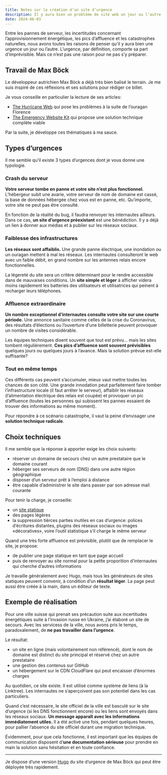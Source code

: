```yaml
---
title: Notes sur la création d’un site d’urgence
description: Il y aura bien un problème de site web un jour ou l’autre. L’urgence ne se prévoit pas, mais il est possible de s’y préparer.
date: 2024-06-03
---
```


Entre les pannes de serveur, les incertitudes concernant l’approvisionnement énergétique, les pics d’affluence et les catastrophes naturelles, nous avons toutes les raisons de penser qu’il y aura bien une urgence un jour ou l’autre. L’urgence, par définition, comporte sa part d’imprévisible. Mais ce n’est pas une raison pour ne pas s’y préparer.

## Travail de Max Böck

Le développeur autrichien Max Böck a déjà très bien balisé le terrain. Je me suis inspiré de ces réflexions et ses solutions pour rédiger ce billet.

Je vous conseille en particulier la lecture de ses articles:

- [The Hurricane Web](https://mxb.dev/blog/hurricane-web/) qui pose les problèmes à la suite de l’ouragan Florence
- [The Emergency Website Kit](https://mxb.dev/blog/emergency-website-kit/) qui propose une solution technique complète viable

Par la suite, je développe ces thématiques à ma sauce.

## Types d’urgences

Il me semble qu’il existe 3 types d’urgences dont je vous donne une typologie.

### Crash du serveur

**Votre serveur tombe en panne et votre site n’est plus fonctionnel.** L’hébergeur subit une avarie, votre serveur de nom de domaine est cassé, la base de données hébergée chez vous est en panne, etc. Qu’importe, votre site ne peut pas être consulté.

En fonction de la réalité du bug, il faudra renvoyer les internautes ailleurs. Dans ce cas, **un site d’urgence préexistant** est une bénédiction. Il y a déjà un lien à donner aux médias et à publier sur les réseaux sociaux.

### Faiblesse des infrastructures

**Les réseaux sont affaiblis.** Une grande panne électrique, une inondation ou un ouragan mettent à mal les réseaux. Les internautes consulteront le web avec un faible débit, en grand nombre sur les antennes relais encore fonctionnelles. 

La légereté du site sera un critère déterminant pour le rendre accessible dans de mauvaises conditions. Un **site simple et léger** à afficher videra moins rapidement les batteries des utilisateurs et utilisatrices qui peinent à recharger leurs téléphones.

### Affluence extraordinaire

**Un nombre exceptionnel d’internautes consulte votre site sur une courte période.** Une annonce sanitaire comme celles de la crise du Coronavirus, des résultats d’élections ou l’ouverture d’une billetterie peuvent provoquer un nombre de visites considérable.

Les équipes techniques disent souvent que tout est prévu... mais les sites tombent régulièrement. **Ces pics d’affluence sont souvent prévisibles** quelques jours ou quelques jours à l’avance. Mais la solution prévue est-elle suffisante?

### Tout en même temps

Ces différents cas peuvent s’accumuler, mieux vaut mettre toutes les chances de son côté. Une grande innodation peut parfaitement faire tomber l’infrastructure locale (il faut arrêter le serveur), affaiblir les réseaux (l’alimentation électrique des relais est coupée) et provoquer un pic d’affluence (toutes les personnes qui subissent les pannes essaient de trouver des informations au même moment).

Pour répondre à ce scénario catastrophe, il vaut la peine d’envisager une **solution technique radicale**.

## Choix techniques

Il me semble que la réponse à apporter exige les choix suivants:

- réserver un domaine de secours chez un autre prestataire que le domaine courant
- héberger ses serveurs de nom (DNS) dans une autre région géographique
- disposer d’un serveur prêt à l’emploi à distance
- être capable d’administrer le site dans passer par son adresse mail courante

Pour tenir la charge, je conseille:

- un [site statique](/blog/site-statique-generateur-hugo/)
- des pages légères
- la suppression tièrces parties inutiles en cas d’urgence: polices d’écritures distantes, plugins des réseaux sociaux ou images «décoratives», voire l’outil statistique s’il charge le même serveur

Quand une très forte affluence est prévisible, plutôt que de remplacer le site, je propose:

- de publier une page statique en tant que page accueil
- puis de renvoyer au site normal pour la petite proporition d’internautes qui cherche d’autres informations

Je travaille généralement avec Hugo, mais tous les générateurs de sites statiques peuvent convenir, à condition d’un **résultat léger**. La page peut aussi être créée à la main, dans un éditeur de texte.


## Exemple de réalisation

Pour une ville suisse qui prenait ses précaution suite aux incertitudes énergétiques suite à l’invasion russe en Ukraine, j’ai élaboré un site de secours. Avec les servicess de la ville, nous avons pris le temps, paradoxalement, de **ne pas travailler dans l’urgence**.

Le résultat:

- un site en ligne (mais volontairement non référencé), dont le nom de domaine est distinct du site principal et réservé chez un autre prestataire
- une gestion des contenus sur GitHub
- un hébergement sur le CDN CloudFlare qui peut encaisser d’énormes charges

Au quotidien, ce site existe. Il est utilisé comme système de liens (à la Linktree). Les internautes ne s’aperçoivent pas son potentiel dans les cas particuliers.

Quand c’est nécessaire, le site officiel de la ville est basculé sur le site d’urgence (si les DNS fonctionnent encore) ou les liens sont envoyés dans les réseaux sociaux. **Un message apparaît avec les informations immédiatement utiles.** Il a été activé une fois, pendant quelques heures, pour pallier l’absence du site officiel durant une migration technique.

Évidemment, pour que cela fonctionne, il est important que les équipes de communication disposent d’**une documentation sérieuse** pour prendre en main la solution sans hésitation et en toute confiance.

----

Je dispose d’une version [Hugo](https://gohugo.io/) du site d’urgence de Max Böck qui peut être déployée très rapidement.
